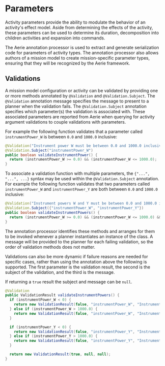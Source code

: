 # Parameters

Activity parameters provide the ability to modulate the behavior of an activity's effect model.
Aside from determining the effects of the activity, these parameters can be used to determine its duration, decomposition into children activities and expansion into commands.

The Aerie annotation processor is used to extract and generate serialization code for parameters of activity types.
The annotation processor also allows authors of a mission model to create mission-specific parameter types, ensuring that they will be recognized by the Aerie framework.

## Validations

A mission model configuration or activity can be validated by providing one or more methods annotated by `@Validation` and `@Validation.Subject`.
The `@Validation` annotation message specifies the message to present to a planner when the validation fails.
The `@Validation.Subject` annotation specifies which parameter(s) the validation is associated with.
These associated parameters are reported from Aerie when querying for activity argument validations to couple validations with parameters.

For example the following function validates that a parameter called `instrumentPower_W` is between `0.0` and `1000.0` inclusive:

```java
@Validation("Instrument power W must be between 0.0 and 1000.0 inclusive")
@Validation.Subject("instrumentPower_W")
public boolean validateInstrumentPower() {
  return (instrumentPower_W >= 0.0) && (instrumentPower_W <= 1000.0);
}
```

To associate a validation function with multiple parameters, the `{"...", "...", ...}` syntax may be used within the `@Validation.Subject` annotation. For example the following function validates that two parameters called `instrumentPower_W` and `instrumentPower_Y` are both between `0.0` and `1000.0` inclusive:

```java
@Validation("Instrument powers W and Y must be between 0.0 and 1000.0 inclusive")
@Validation.Subject({"instrumentPower_W", "instrumentPower_Y"})
public boolean validateInstrumentPowers() {
  return (instrumentPower_W >= 0.0) && (instrumentPower_W <= 1000.0) && (instrumentPower_Y >= 0.0) && (instrumentPower_Y <= 1000.0);
}
```

The annotation processor identifies these methods and arranges for them to be invoked whenever a planner instantiates an instance of the class. A message will be provided to the planner for each failing validation, so the order of validation methods does not matter.

Validations can also be more dynamic if failure reasons are needed for specific cases, rather than using the annotation above the following is supported. The first parameter is the validation result, the second is the subject of the validation, and the third is the message.

If returning a `true` result the subject and message can be `null`.

```java
@Validation
public ValidationResult validateInstrumentPowers() {
  if (instrumentPower_W < 0) {
    return new ValidationResult(false, "instrumentPower_W", "Instrument W's power is below " + 0);
  } else if (instrumentPower_W > 1000.0) {
    return new ValidationResult(false, "instrumentPower_W", "Instrument W's power is above " + 1000.0);
  }

  if (instrumentPower_Y < 0) {
    return new ValidationResult(false, "instrumentPower_Y", "Instrument Y's power is below " + 0);
  } else if (instrumentPower_Y > 1000.0) {
    return new ValidationResult(false, "instrumentPower_Y", "Instrument Y's power is above " + 1000.0);
  }

  return new ValidationResult(true, null, null);
}
```

